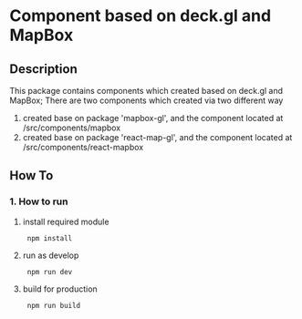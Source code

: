 # Component based on deck.gl and MapBox

## Description
This package contains components which created based on deck.gl and MapBox;
There are two components which created via two different way 
1. created base on package 'mapbox-gl', and the component located at /src/components/mapbox
2. created base on package 'react-map-gl', and the component located at /src/components/react-mapbox


 
## How To
### 1. How to run
1. install required module
    ```
     npm install
    ```
2. run as develop
    ```
     npm run dev
    ```
3. build for production
    ```
     npm run build
    ```

